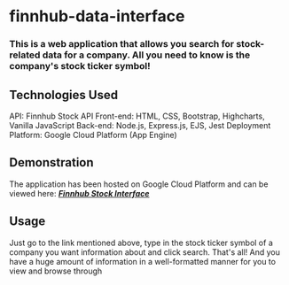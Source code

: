 # finnhub-data-interface
### This is a web application that allows you search for stock-related data for a company. All you need to know is the company's stock ticker symbol!

## Technologies Used
API: Finnhub Stock API
Front-end: HTML, CSS, Bootstrap, Highcharts, Vanilla JavaScript
Back-end: Node.js, Express.js, EJS, Jest
Deployment Platform: Google Cloud Platform (App Engine)

## Demonstration
The application has been hosted on Google Cloud Platform and can be viewed here: ***[Finnhub Stock Interface](https://finnhub-stock-interface.wl.r.appspot.com)***

## Usage
Just go to the link mentioned above, type in the stock ticker symbol of a company you want information about and click search. That's all! And you have a huge amount of information in a well-formatted manner for you to view and browse through
